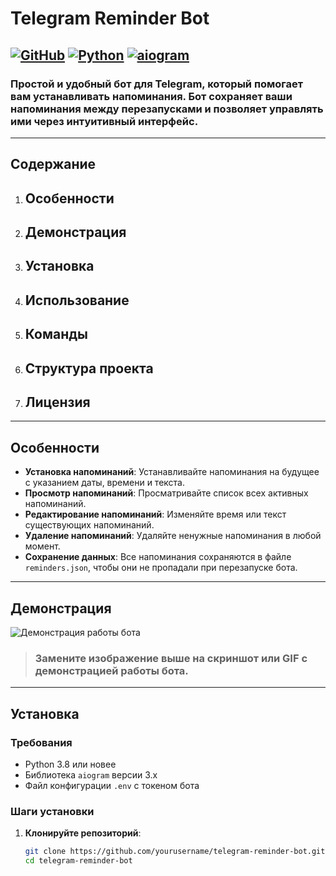 # Telegram Reminder Bot

## [![GitHub](https://img.shields.io/badge/GitHub-Repo-blue.svg)](https://github.com/yourusername/telegram-reminder-bot) [![Python](https://img.shields.io/badge/Python-3.8+-blue.svg)](https://www.python.org/) [![aiogram](https://img.shields.io/badge/aiogram-3.x-green.svg)](https://docs.aiogram.dev/)

### Простой и удобный бот для Telegram, который помогает вам устанавливать напоминания. Бот сохраняет ваши напоминания между перезапусками и позволяет управлять ими через интуитивный интерфейс.

---

## Содержание

1. ## Особенности
2. ## Демонстрация
3. ## Установка
4. ## Использование
5. ## Команды
6. ## Структура проекта
7. ## Лицензия

---

## Особенности

- **Установка напоминаний**: Устанавливайте напоминания на будущее с указанием даты, времени и текста.
- **Просмотр напоминаний**: Просматривайте список всех активных напоминаний.
- **Редактирование напоминаний**: Изменяйте время или текст существующих напоминаний.
- **Удаление напоминаний**: Удаляйте ненужные напоминания в любой момент.
- **Сохранение данных**: Все напоминания сохраняются в файле `reminders.json`, чтобы они не пропадали при перезапуске бота.

---

## Демонстрация

![Демонстрация работы бота](https://via.placeholder.com/600x400?text=Bot+in+action)

> ### Замените изображение выше на скриншот или GIF с демонстрацией работы бота.

---

## Установка

### Требования

- Python 3.8 или новее
- Библиотека `aiogram` версии 3.x
- Файл конфигурации `.env` с токеном бота

### Шаги установки

1. **Клонируйте репозиторий**:
   ```bash
   git clone https://github.com/yourusername/telegram-reminder-bot.git
   cd telegram-reminder-bot
